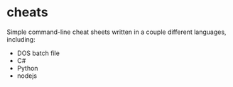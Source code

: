 cheats
======

Simple command-line cheat sheets written in a couple different languages, including:

* DOS batch file
* C#
* Python
* nodejs

